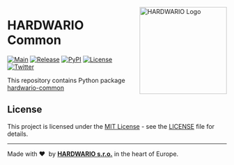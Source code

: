 <a href="https://www.hardwario.com/"><img src="https://www.hardwario.com/ci/assets/hw-logo.svg" width="200" alt="HARDWARIO Logo" align="right"></a>

# HARDWARIO Common

[![Main](https://github.com/hardwario/py-hardwario-common/actions/workflows/main.yaml/badge.svg)](https://github.com/hardwario/py-hardwario-common/actions/workflows/main.yaml)
[![Release](https://img.shields.io/github/release/hardwario/py-hardwario-common.svg)](https://github.com/hardwario/py-hardwario-common/releases)
[![PyPI](https://img.shields.io/pypi/v/hardwario-common.svg)](https://pypi.org/project/hardwario-common/)
[![License](https://img.shields.io/github/license/hardwario/py-hardwario-common.svg)](https://github.com/hardwario/py-hardwario-common/blob/master/LICENSE)
[![Twitter](https://img.shields.io/twitter/follow/hardwario_en.svg?style=social&label=Follow)](https://twitter.com/hardwario_en)

This repository contains Python package [hardwario-common](https://pypi.org/project/hardwario-common/)


## License

This project is licensed under the [MIT License](https://opensource.org/licenses/MIT/) - see the [LICENSE](LICENSE) file for details.

---

Made with &#x2764;&nbsp; by [**HARDWARIO s.r.o.**](https://www.hardwario.com/) in the heart of Europe.
